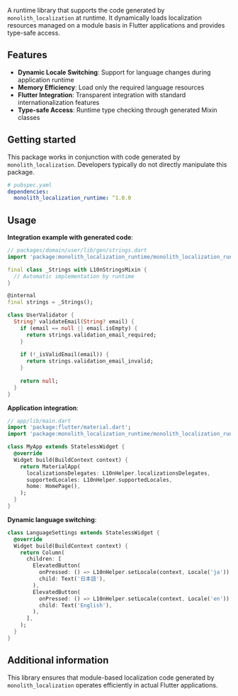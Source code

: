 A runtime library that supports the code generated by `monolith_localization` at runtime.
It dynamically loads localization resources managed on a module basis in Flutter applications and provides type-safe access.

## Features

* **Dynamic Locale Switching**: Support for language changes during application runtime
* **Memory Efficiency**: Load only the required language resources
* **Flutter Integration**: Transparent integration with standard internationalization features
* **Type-safe Access**: Runtime type checking through generated Mixin classes

## Getting started

This package works in conjunction with code generated by `monolith_localization`.
Developers typically do not directly manipulate this package.

```yaml
# pubspec.yaml
dependencies:
  monolith_localization_runtime: ^1.0.0
```

## Usage

**Integration example with generated code**:
```dart
// packages/domain/user/lib/gen/strings.dart
import 'package:monolith_localization_runtime/monolith_localization_runtime.dart';

final class _Strings with L10nStringsMixin {
  // Automatic implementation by runtime
}

@internal
final strings = _Strings();

class UserValidator {
  String? validateEmail(String? email) {
    if (email == null || email.isEmpty) {
      return strings.validation_email_required;
    }
    
    if (!_isValidEmail(email)) {
      return strings.validation_email_invalid;
    }
    
    return null;
  }
}
```

**Application integration**:
```dart
// app/lib/main.dart
import 'package:flutter/material.dart';
import 'package:monolith_localization_runtime/monolith_localization_runtime.dart';

class MyApp extends StatelessWidget {
  @override
  Widget build(BuildContext context) {
    return MaterialApp(
      localizationsDelegates: L10nHelper.localizationsDelegates,
      supportedLocales: L10nHelper.supportedLocales,
      home: HomePage(),
    );
  }
}
```

**Dynamic language switching**:
```dart
class LanguageSettings extends StatelessWidget {
  @override
  Widget build(BuildContext context) {
    return Column(
      children: [
        ElevatedButton(
          onPressed: () => L10nHelper.setLocale(context, Locale('ja')),
          child: Text('日本語'),
        ),
        ElevatedButton(
          onPressed: () => L10nHelper.setLocale(context, Locale('en')),
          child: Text('English'),
        ),
      ],
    );
  }
}
```

## Additional information

This library ensures that module-based localization code generated by `monolith_localization` operates efficiently in actual Flutter applications. 